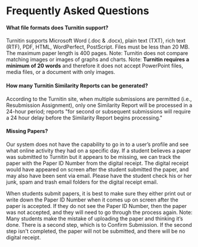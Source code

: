 # Frequently Asked Questions

#### What file formats does Turnitin support?

Turnitin supports Microsoft Word \(.doc & .docx\), plain text \(TXT\), rich text \(RTF\), PDF, HTML, WordPerfect, PostScript. Files must be less than 20 MB. The maximum paper length is 400 pages. Note: Turnitin does not compare matching images or images of graphs and charts. ​Note​: **Turnitin requires a minimum of 20 words** and therefore it does not accept PowerPoint files, media files, or a document with only images.

#### How many Turnitin Similarity Reports can be generated?

According to the Turnitin site, when multiple submissions are permitted \(i.e., Resubmission Assignment​\), only one Similarity Report will be processed in a 24-hour period; reports "for second or subsequent submissions will require a 24 hour delay before the Similarity Report begins processing."

#### Missing Papers?

 Our system does not have the capability to go in to a user’s profile and see what online activity they had on a specific day. If a student believes a paper was submitted to Turnitin but it appears to be missing, we can track the paper with the Paper ID Number from the digital receipt. The digital receipt would have appeared on screen after the student submitted the paper, and may also have been sent via email. Please have the student check his or her junk, spam and trash email folders for the digital receipt email. 

When students submit papers, it is best to make sure they either print out or write down the Paper ID Number when it comes up on screen after the paper is accepted. If they do not see the Paper ID Number, then the paper was not accepted, and they will need to go through the process again. Note: Many students make the mistake of uploading the paper and thinking it’s done. There is a second step, which is to Confirm Submission. If the second step isn't completed, the paper will not be submitted, and there will be no digital receipt.



